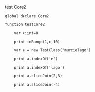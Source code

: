 test Core2

    global declare Core2

    function testCore2

        var c:int=0

        print inRange(1,c,10)

        var a = new TestClass("murcielago")

        print a.indexOf('e')

        print a.indexOf('lago')

        print a.sliceJoin(2,3)

        print a.sliceJoin(-4)    

